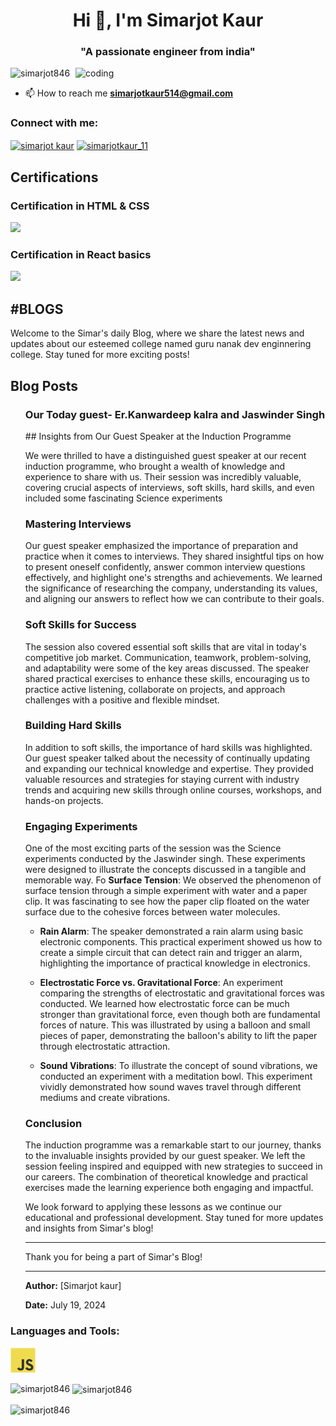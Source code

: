 <h1 align="center">Hi 👋, I'm Simarjot Kaur</h1>
<h3 align="center">"A passionate engineer from india"</h3>

<img align="right" alt="coding" width="400" src=https://mir-s3-cdn-cf.behance.net/project_modules/disp/601014116770475.6068beff4640a.gif>

<p align="left"> <img src="https://komarev.com/ghpvc/?username=simarjot846&label=Profile%20views&color=0e75b6&style=flat" alt="simarjot846" /> </p>

- 📫 How to reach me **simarjotkaur514@gmail.com**

<h3 align="left">Connect with me:</h3>
<p align="left">
<a href="https://linkedin.com/in/simarjot kaur" target="blank"><img align="center" src="https://raw.githubusercontent.com/rahuldkjain/github-profile-readme-generator/master/src/images/icons/Social/linked-in-alt.svg" alt="simarjot kaur" height="30" width="40" /></a>
<a href="https://instagram.com/simarjotkaur_11" target="blank"><img align="center" src="https://raw.githubusercontent.com/rahuldkjain/github-profile-readme-generator/master/src/images/icons/Social/instagram.svg" alt="simarjotkaur_11" height="30" width="40" /></a>
</p>
<section id="certifications">
        <h2>Certifications</h2>
        <div class="certification">
            <h3>Certification in HTML & CSS</h3>
            <img width="500" src="https://coursera-certificate-images.s3.amazonaws.com/AWA5BG5F8L78">
        </div>
        <div class="certification">
            <h3>Certification in React basics</h3>
            <img width="500" src="https://coursera-certificate-images.s3.amazonaws.com/LMCWX5S9TGWM">
        </div>
    </section>

<h2 align="left">#BLOGS</h2>
<p>Welcome to the Simar's daily Blog, where we share the latest news and updates about our esteemed college named guru nanak dev enginnering college. Stay tuned for more exciting posts!</p>

<h2>Blog Posts</h2>
<ul>
<h3>Our Today guest- Er.Kanwardeep kalra and Jaswinder Singh</h3>
## Insights from Our Guest Speaker at the Induction Programme

We were thrilled to have a distinguished guest speaker at our recent induction programme, who brought a wealth of knowledge and experience to share with us. Their session was incredibly valuable, covering crucial aspects of interviews, soft skills, hard skills, and even included some fascinating Science experiments

### Mastering Interviews

Our guest speaker emphasized the importance of preparation and practice when it comes to interviews. They shared insightful tips on how to present oneself confidently, answer common interview questions effectively, and highlight one's strengths and achievements. We learned the significance of researching the company, understanding its values, and aligning our answers to reflect how we can contribute to their goals.

### Soft Skills for Success

The session also covered essential soft skills that are vital in today's competitive job market. Communication, teamwork, problem-solving, and adaptability were some of the key areas discussed. The speaker shared practical exercises to enhance these skills, encouraging us to practice active listening, collaborate on projects, and approach challenges with a positive and flexible mindset.

### Building Hard Skills

In addition to soft skills, the importance of hard skills was highlighted. Our guest speaker talked about the necessity of continually updating and expanding our technical knowledge and expertise. They provided valuable resources and strategies for staying current with industry trends and acquiring new skills through online courses, workshops, and hands-on projects.

### Engaging Experiments

One of the most exciting parts of the session was the Science experiments conducted by the Jaswinder singh. These experiments were designed to illustrate the concepts discussed in a tangible and memorable way. Fo
 **Surface Tension**: We observed the phenomenon of surface tension through a simple experiment with water and a paper clip. It was fascinating to see how the paper clip floated on the water surface due to the cohesive forces between water molecules.

- **Rain Alarm**: The speaker demonstrated a rain alarm using basic electronic components. This practical experiment showed us how to create a simple circuit that can detect rain and trigger an alarm, highlighting the importance of practical knowledge in electronics.

- **Electrostatic Force vs. Gravitational Force**: An experiment comparing the strengths of electrostatic and gravitational forces was conducted. We learned how electrostatic force can be much stronger than gravitational force, even though both are fundamental forces of nature. This was illustrated by using a balloon and small pieces of paper, demonstrating the balloon's ability to lift the paper through electrostatic attraction.

- **Sound Vibrations**: To illustrate the concept of sound vibrations, we conducted an experiment with a meditation bowl. This experiment vividly demonstrated how sound waves travel through different mediums and create vibrations.

### Conclusion

The induction programme was a remarkable start to our journey, thanks to the invaluable insights provided by our guest speaker. We left the session feeling inspired and equipped with new strategies to succeed in our careers. The combination of theoretical knowledge and practical exercises made the learning experience both engaging and impactful.

We look forward to applying these lessons as we continue our educational and professional development. Stay tuned for more updates and insights from Simar's blog!

---

Thank you for being a part of Simar's Blog!

---

**Author:** [Simarjot kaur]

**Date:** July 19, 2024
</ul>

<h3 align="left">Languages and Tools:</h3>
<p align="left"> <a href="https://developer.mozilla.org/en-US/docs/Web/JavaScript" target="_blank" rel="noreferrer"> <img src="https://raw.githubusercontent.com/devicons/devicon/master/icons/javascript/javascript-original.svg" alt="javascript" width="40" height="40"/> </a> </p>

<p><img align="left" src="https://github-readme-stats.vercel.app/api/top-langs?username=simarjot846&show_icons=true&locale=en&layout=compact" alt="simarjot846" /></p>

<p>&nbsp;<img align="center" src="https://github-readme-stats.vercel.app/api?username=simarjot846&show_icons=true&locale=en" alt="simarjot846" /></p>

<p><img align="center" src="https://github-readme-streak-stats.herokuapp.com/?user=simarjot846&" alt="simarjot846" /></p>



        
